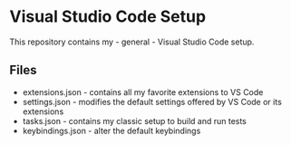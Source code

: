 # Visual Studio Code Setup #
This repository contains my - general - Visual Studio Code setup.

## Files ##

* extensions.json - contains all my favorite extensions to VS Code
* settings.json - modifies the default settings offered by VS Code or its extensions
* tasks.json - contains my classic setup to build and run tests
* keybindings.json - alter the default keybindings
